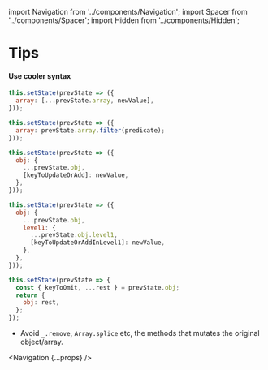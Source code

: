 import Navigation from '../components/Navigation';
import Spacer from '../components/Spacer';
import Hidden from '../components/Hidden';

# Tips

#### Use cooler syntax

```jsx
this.setState(prevState => ({
  array: [...prevState.array, newValue],
}));
```

<Spacer />

```jsx
this.setState(prevState => ({
  array: prevState.array.filter(predicate);
}));
```

<Spacer />

```jsx
this.setState(prevState => ({
  obj: {
    ...prevState.obj,
    [keyToUpdateOrAdd]: newValue,
  },
}));
```

<Spacer />

```jsx
this.setState(prevState => ({
  obj: {
    ...prevState.obj,
    level1: {
      ...prevState.obj.level1,
      [keyToUpdateOrAddInLevel1]: newValue,
    },
  },
}));
```

<Spacer />

```jsx
this.setState(prevState => {
  const { keyToOmit, ...rest } = prevState.obj;
  return {
    obj: rest,
  };
});
```

<Hidden>

- Avoid `_.remove`, `Array.splice` etc, the methods that mutates the original object/array.

</Hidden>

<Navigation {...props} />

